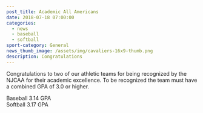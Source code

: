 ```yaml
---
post_title: Academic All Americans
date: 2018-07-18 07:00:00
categories:
  - news
  - baseball
  - softball
sport-category: General
news_thumb_image: /assets/img/cavaliers-16x9-thumb.png
description: Congratulations
---
```


Congratulations to two of our athletic teams for being recognized by the NJCAA for their academic excellence. To be recognized the team must have a combined GPA of 3.0 or higher.

Baseball 3.14 GPA<br>Softball 3.17 GPA